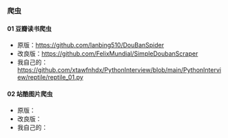 ### 爬虫

#### 01 豆瓣读书爬虫

* 原版：https://github.com/lanbing510/DouBanSpider
* 改良版：https://github.com/FelixMundial/SimpleDoubanScraper
* 我自己的：https://github.com/xtawfnhdx/PythonInterview/blob/main/PythonInterview/reptile/reptile_01.py

#### 02 站酷图片爬虫

* 原版：
* 改良版：
* 我自己的：
